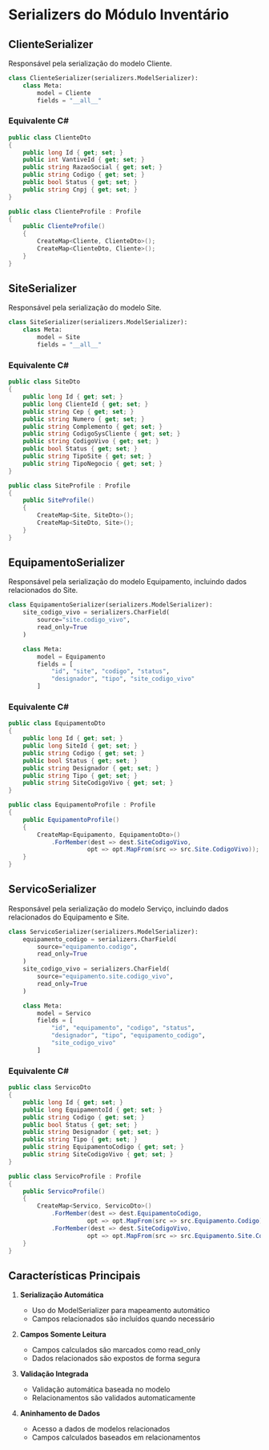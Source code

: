 # Serializers do Módulo Inventário

## ClienteSerializer

Responsável pela serialização do modelo Cliente.

```python
class ClienteSerializer(serializers.ModelSerializer):
    class Meta:
        model = Cliente
        fields = "__all__"
```

### Equivalente C#
```csharp
public class ClienteDto
{
    public long Id { get; set; }
    public int VantiveId { get; set; }
    public string RazaoSocial { get; set; }
    public string Codigo { get; set; }
    public bool Status { get; set; }
    public string Cnpj { get; set; }
}

public class ClienteProfile : Profile
{
    public ClienteProfile()
    {
        CreateMap<Cliente, ClienteDto>();
        CreateMap<ClienteDto, Cliente>();
    }
}
```

## SiteSerializer

Responsável pela serialização do modelo Site.

```python
class SiteSerializer(serializers.ModelSerializer):
    class Meta:
        model = Site
        fields = "__all__"
```

### Equivalente C#
```csharp
public class SiteDto
{
    public long Id { get; set; }
    public long ClienteId { get; set; }
    public string Cep { get; set; }
    public string Numero { get; set; }
    public string Complemento { get; set; }
    public string CodigoSysCliente { get; set; }
    public string CodigoVivo { get; set; }
    public bool Status { get; set; }
    public string TipoSite { get; set; }
    public string TipoNegocio { get; set; }
}

public class SiteProfile : Profile
{
    public SiteProfile()
    {
        CreateMap<Site, SiteDto>();
        CreateMap<SiteDto, Site>();
    }
}
```

## EquipamentoSerializer

Responsável pela serialização do modelo Equipamento, incluindo dados relacionados do Site.

```python
class EquipamentoSerializer(serializers.ModelSerializer):
    site_codigo_vivo = serializers.CharField(
        source="site.codigo_vivo", 
        read_only=True
    )

    class Meta:
        model = Equipamento
        fields = [
            "id", "site", "codigo", "status",
            "designador", "tipo", "site_codigo_vivo"
        ]
```

### Equivalente C#
```csharp
public class EquipamentoDto
{
    public long Id { get; set; }
    public long SiteId { get; set; }
    public string Codigo { get; set; }
    public bool Status { get; set; }
    public string Designador { get; set; }
    public string Tipo { get; set; }
    public string SiteCodigoVivo { get; set; }
}

public class EquipamentoProfile : Profile
{
    public EquipamentoProfile()
    {
        CreateMap<Equipamento, EquipamentoDto>()
            .ForMember(dest => dest.SiteCodigoVivo, 
                      opt => opt.MapFrom(src => src.Site.CodigoVivo));
    }
}
```

## ServicoSerializer

Responsável pela serialização do modelo Serviço, incluindo dados relacionados do Equipamento e Site.

```python
class ServicoSerializer(serializers.ModelSerializer):
    equipamento_codigo = serializers.CharField(
        source="equipamento.codigo",
        read_only=True
    )
    site_codigo_vivo = serializers.CharField(
        source="equipamento.site.codigo_vivo",
        read_only=True
    )

    class Meta:
        model = Servico
        fields = [
            "id", "equipamento", "codigo", "status",
            "designador", "tipo", "equipamento_codigo",
            "site_codigo_vivo"
        ]
```

### Equivalente C#
```csharp
public class ServicoDto
{
    public long Id { get; set; }
    public long EquipamentoId { get; set; }
    public string Codigo { get; set; }
    public bool Status { get; set; }
    public string Designador { get; set; }
    public string Tipo { get; set; }
    public string EquipamentoCodigo { get; set; }
    public string SiteCodigoVivo { get; set; }
}

public class ServicoProfile : Profile
{
    public ServicoProfile()
    {
        CreateMap<Servico, ServicoDto>()
            .ForMember(dest => dest.EquipamentoCodigo, 
                      opt => opt.MapFrom(src => src.Equipamento.Codigo))
            .ForMember(dest => dest.SiteCodigoVivo, 
                      opt => opt.MapFrom(src => src.Equipamento.Site.CodigoVivo));
    }
}
```

## Características Principais

1. **Serialização Automática**
   - Uso do ModelSerializer para mapeamento automático
   - Campos relacionados são incluídos quando necessário
   
2. **Campos Somente Leitura**
   - Campos calculados são marcados como read_only
   - Dados relacionados são expostos de forma segura

3. **Validação Integrada**
   - Validação automática baseada no modelo
   - Relacionamentos são validados automaticamente

4. **Aninhamento de Dados**
   - Acesso a dados de modelos relacionados
   - Campos calculados baseados em relacionamentos
